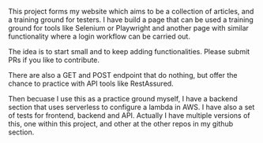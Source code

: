 This project forms my website which aims to be a collection of articles, and a training ground
for testers. I have build a page that can be used a training ground
for tools like Selenium or Playwright and another page
with similar functionality where a login workflow can be carried out.

The idea is to start small and to keep adding functionalities.
Please submit PRs if you like to contribute.

There are also a GET and POST endpoint that do nothing, but offer
the chance to practice with API tools like RestAssured.

Then becuase I use this as a practice ground myself, I have a 
backend section that uses serverless to configure a lambda in 
AWS. 
I have also a set of tests for frontend, backend and API. Actually
I have multiple versions of this, one within this project, and other
at the other repos in my github section.
